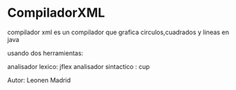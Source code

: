 # CompiladorXML
compilador xml es un compilador que grafica circulos,cuadrados y lineas en java

usando dos herramientas:

analisador lexico: jflex
analisador sintactico : cup

Autor: Leonen Madrid
